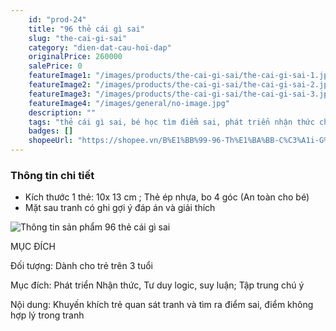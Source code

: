 ```yaml
---
    id: "prod-24"
    title: "96 thẻ cái gì sai"
    slug: "the-cai-gi-sai"
    category: "dien-dat-cau-hoi-dap"
    originalPrice: 260000
    salePrice: 0
    featureImage1: "/images/products/the-cai-gi-sai/the-cai-gi-sai-1.jpg"
    featureImage2: "/images/products/the-cai-gi-sai/the-cai-gi-sai-2.jpg"
    featureImage3: "/images/products/the-cai-gi-sai/the-cai-gi-sai-3.jpg"
    featureImage4: "/images/general/no-image.jpg"
    description: ""
    tags: "thẻ cái gì sai, bé học tìm điểm sai, phát triển nhận thức cho bé"
    badges: []
    shopeeUrl: "https://shopee.vn/B%E1%BB%99-96-Th%E1%BA%BB-C%C3%A1i-G%C3%AC-Sai-TrangGiaoCuDayHoc-i.4108781.782754046?sp_atk=8fc06103-a29c-4926-b7ef-2d9f0dce35b7&xptdk=8fc06103-a29c-4926-b7ef-2d9f0dce35b7"
---
```


### Thông tin chi tiết

- Kích thước 1 thẻ: 10x 13 cm ; Thẻ ép nhựa, bo 4 góc (An toàn cho bé)
- Mặt sau tranh có ghi gợi ý đáp án và giải thích

![Thông tin sản phẩm 96 thẻ cái gì sai](/images/products/the-cai-gi-sai/the-cai-gi-sai-1.jpg)

MỤC ĐÍCH

Đối tượng: Dành cho trẻ trên 3 tuổi

Mục đích: Phát triển Nhận thức, Tư duy logic, suy luận; Tập trung chú ý

Nội dung: Khuyến khích trẻ quan sát tranh và tìm ra điểm sai, điểm không hợp lý trong tranh
